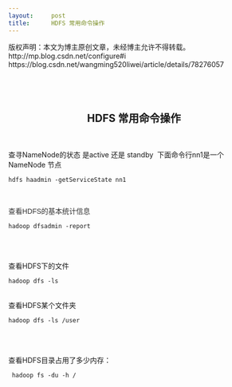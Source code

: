 ```yaml
---
layout:     post
title:      HDFS 常用命令操作
---
```

<div id="article_content" class="article_content clearfix csdn-tracking-statistics" data-pid="blog" data-mod="popu_307" data-dsm="post">
								<div class="article-copyright">
					版权声明：本文为博主原创文章，未经博主允许不得转载。http://mp.blog.csdn.net/configure#i					https://blog.csdn.net/wangming520liwei/article/details/78276057				</div>
								            <link rel="stylesheet" href="https://csdnimg.cn/release/phoenix/template/css/ck_htmledit_views-f76675cdea.css">
						<div class="htmledit_views" id="content_views">
                
<h2 style="text-align:center;"><br></h2>
<h2 style="text-align:center;">HDFS 常用命令操作</h2>
<p><br></p>
<p>查寻NameNode的状态 是active 还是 standby  下面命令行nn1是一个NameNode 节点</p>
<p></p>
<pre><code class="language-java">hdfs haadmin -getServiceState nn1</code></pre><br><p><span style="color:rgb(51,51,51);font-family:verdana, Arial, Helvetica, sans-serif;font-size:14px;">查看HDFS的基本统计信息</span></p>
<p></p>
<pre><code class="language-java">hadoop dfsadmin -report</code></pre><br><br><p>查看HDFS下的文件</p>
<p></p>
<pre><code class="language-java">hadoop dfs -ls</code></pre><br>
查看HDFS某个文件夹
<p></p>
<p></p>
<pre><code class="language-java">hadoop dfs -ls /user</code></pre><br><br><p>查看HDFS目录占用了多少内存：</p>
<p></p><pre><code class="language-java"> hadoop fs -du -h /</code></pre><br><br><p><br></p>
<p><br></p>
<p><br></p>
<p><br></p>
            </div>
                </div>